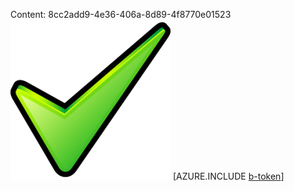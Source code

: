 Content: 8cc2add9-4e36-406a-8d89-4f8770e01523![image](e87622f4-e8e7-45bb-bbb5-e8f0e8e56b00.png)
[AZURE.INCLUDE [b-token](be025bdf-3c03-4257-901c-9784f51ecaaf.md)]
